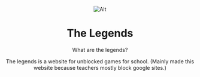 <div align='center'>
  
![Alt](https://github.com/Cr3ativee/Thelegendsz.github.io/assets/103892133/3b1e689d-ff3e-4060-becf-cff4c84d5150)
# The Legends
What are the legends?

The legends is a website for unblocked games for school. (Mainly made this website because teachers mostly block google sites.)
</div>

